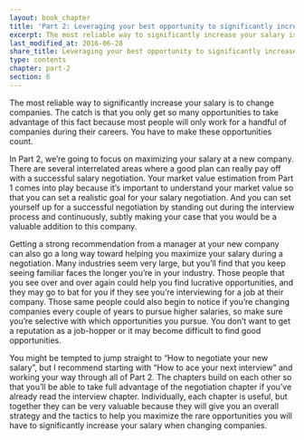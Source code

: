 ```yaml
---
layout: book_chapter
title: 'Part 2: Leveraging your best opportunity to significantly increase your salary'
excerpt: The most reliable way to significantly increase your salary is to change companies.
last_modified_at: 2016-06-28
share_title: Leveraging your best opportunity to significantly increase your salary
type: contents
chapter: part-2
section: 6
---
```


The most reliable way to significantly increase your salary is to change companies. The catch is that you only get so many opportunities to take advantage of this fact because most people will only work for a handful of companies during their careers. You have to make these opportunities count.

In Part 2, we’re going to focus on maximizing your salary at a new company. There are several interrelated areas where a good plan can really pay off with a successful salary negotiation. Your market value estimation from Part 1 comes into play because it’s important to understand your market value so that you can set a realistic goal for your salary negotiation. And you can set yourself up for a successful negotiation by standing out during the interview process and continuously, subtly making your case that you would be a valuable addition to this company.

Getting a strong recommendation from a manager at your new company can also go a long way toward helping you maximize your salary during a negotiation. Many industries seem very large, but you’ll find that you keep seeing familiar faces the longer you’re in your industry. Those people that you see over and over again could help you find lucrative opportunities, and they may go to bat for you if they see you’re interviewing for a job at their company. Those same people could also begin to notice if you’re changing companies every couple of years to pursue higher salaries, so make sure you’re selective with which opportunities you pursue. You don’t want to get a reputation as a job-hopper or it may become difficult to find good opportunities.

You might be tempted to jump straight to “How to negotiate your new salary”, but I recommend starting with “How to ace your next interview” and working your way through all of Part 2. The chapters build on each other so that you’ll be able to take full advantage of the negotiation chapter if you’ve already read the interview chapter. Individually, each chapter is useful, but together they can be very valuable because they will give you an overall strategy and the tactics to help you maximize the rare opportunities you will have to significantly increase your salary when changing companies.
